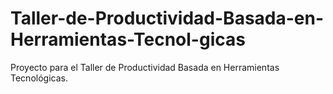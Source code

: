 # Taller-de-Productividad-Basada-en-Herramientas-Tecnol-gicas
Proyecto para el Taller de Productividad Basada en Herramientas Tecnológicas. 
